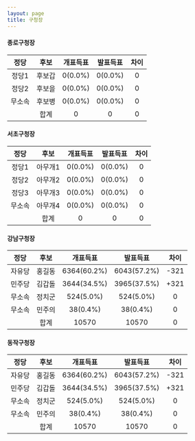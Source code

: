 ```yaml
---
layout: page
title: 구청장
---
```


#### **종로구청장**

|정당|후보|개표득표|발표득표|차이|
|:----:|:----:|:----:|:----:|:----:|
|정당1|후보갑|0(0.0%)|0(0.0%)|0|
|정당2|후보을|0(0.0%)|0(0.0%)|0|
|무소속|후보병|0(0.0%)|0(0.0%)|0|
||합계|0|0|0|

#### **서초구청장**

|정당|후보|개표득표|발표득표|차이|
|:----:|:----:|:----:|:----:|:----:|
|정당1|아무개1|0(0.0%)|0(0.0%)|0|
|정당2|아무개2|0(0.0%)|0(0.0%)|0|
|정당3|아무개3|0(0.0%)|0(0.0%)|0|
|무소속|아무개4|0(0.0%)|0(0.0%)|0|
||합계|0|0|0|

#### **강남구청장**

|정당|후보|개표득표|발표득표|차이|
|:----:|:----:|:----:|:----:|:----:|
|자유당|홍길동|6364(60.2%)|6043(57.2%)|-321|
|민주당|김갑돌|3644(34.5%)|3965(37.5%)|+321|
|무소속|정치군|524(5.0%)|524(5.0%)|0|
|무소속|민주의|38(0.4%)|38(0.4%)|0|
||합계|10570|10570|0|

#### **동작구청장**

|정당|후보|개표득표|발표득표|차이|
|:----:|:----:|:----:|:----:|:----:|
|자유당|홍길동|6364(60.2%)|6043(57.2%)|-321|
|민주당|김갑돌|3644(34.5%)|3965(37.5%)|+321|
|무소속|정치군|524(5.0%)|524(5.0%)|0|
|무소속|민주의|38(0.4%)|38(0.4%)|0|
||합계|10570|10570|0|

